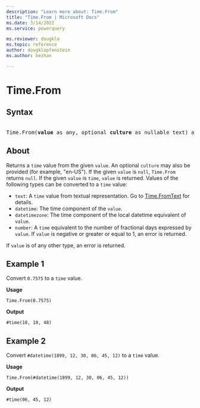 ```yaml
---
description: "Learn more about: Time.From"
title: "Time.From | Microsoft Docs"
ms.date: 3/14/2022
ms.service: powerquery

ms.reviewer: dougklo
ms.topic: reference
author: dougklopfenstein
ms.author: bezhan

---
```

# Time.From

## Syntax

<pre> 
Time.From(<b>value</b> as any, optional <b>culture</b> as nullable text) as nullable time
</pre>
  
## About

Returns a `time` value from the given `value`. An optional `culture` may also be provided (for example, "en-US"). If the given `value` is `null`, `Time.From` returns `null`. If the given `value` is `time`, `value` is returned. Values of the following types can be converted to a `time` value:

* `text`: A `time` value from textual representation. Go to [Time.FromText](time-fromtext.md) for details.
* `datetime`: The time component of the `value`.
* `datetimezone`: The time component of the local datetime equivalent of `value`.
* `number`: A `time` equivalent to the number of fractional days expressed by `value`. If `value` is negative or greater or equal to 1, an error is returned.

If `value` is of any other type, an error is returned.

## Example 1

Convert `0.7575` to a `time` value.

**Usage**

```powerquery-m
Time.From(0.7575)
```

**Output**

`#time(18, 10, 48)`

## Example 2

Convert `#datetime(1899, 12, 30, 06, 45, 12)` to a `time` value.

**Usage**

```powerquery-m
Time.From(#datetime(1899, 12, 30, 06, 45, 12))
```

**Output**

`#time(06, 45, 12)`

